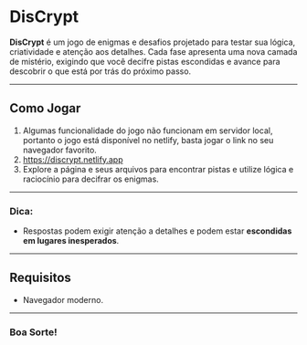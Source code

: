 # DisCrypt

**DisCrypt** é um jogo de enigmas e desafios projetado para testar sua lógica, criatividade e atenção aos detalhes. Cada fase apresenta uma nova camada de mistério, exigindo que você decifre pistas escondidas e avance para descobrir o que está por trás do próximo passo.

---

## Como Jogar

1. Algumas funcionalidade do jogo não funcionam em servidor local, portanto o jogo está disponível no netlify, basta jogar o link no seu navegador favorito.
2. https://discrypt.netlify.app
3. Explore a página e seus arquivos para encontrar pistas e utilize lógica e raciocínio para decifrar os enigmas.

---

### Dica:
- Respostas podem exigir atenção a detalhes e podem estar **escondidas em lugares inesperados**.

---

## Requisitos

- Navegador moderno.

---

### Boa Sorte!
